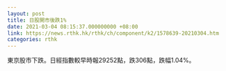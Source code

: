 ```yaml
---
layout: post
title: 日股開市後跌1%
date: 2021-03-04 08:15:37.000000000 +08:00
link: https://news.rthk.hk/rthk/ch/component/k2/1578639-20210304.htm
categories: rthk
---
```


東京股市下跌。日經指數較早時報29252點，跌306點，跌幅1.04%。
